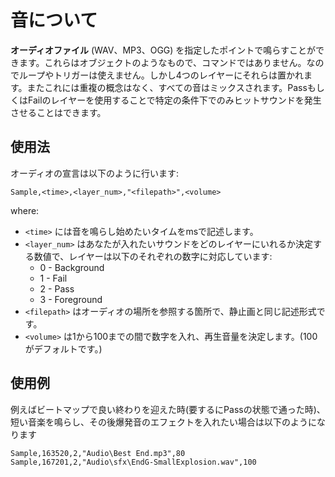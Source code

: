 # 音について

**オーディオファイル** (WAV、MP3、OGG) を指定したポイントで鳴らすことができます。これらはオブジェクトのようなもので、コマンドではありません。なのでループやトリガーは使えません。しかし4つのレイヤーにそれらは置かれます。またこれには重複の概念はなく、すべての音はミックスされます。PassもしくはFailのレイヤーを使用することで特定の条件下でのみヒットサウンドを発生させることはできます。

## 使用法

オーディオの宣言は以下のように行います:

`Sample,<time>,<layer_num>,"<filepath>",<volume>`

where:

- `<time>` には音を鳴らし始めたいタイムをmsで記述します。
- `<layer_num>` はあなたが入れたいサウンドをどのレイヤーにいれるか決定する数値で、レイヤーは以下のそれぞれの数字に対応しています:
  - 0 - Background
  - 1 - Fail
  - 2 - Pass
  - 3 - Foreground
- `<filepath>` はオーディオの場所を参照する箇所で、静止画と同じ記述形式です。
- `<volume>` は1から100までの間で数字を入れ、再生音量を決定します。(100がデフォルトです。)

## 使用例

例えばビートマップで良い終わりを迎えた時(要するにPassの状態で通った時)、短い音楽を鳴らし、その後爆発音のエフェクトを入れたい場合は以下のようになります

```
Sample,163520,2,"Audio\Best End.mp3",80
Sample,167201,2,"Audio\sfx\EndG-SmallExplosion.wav",100
```
